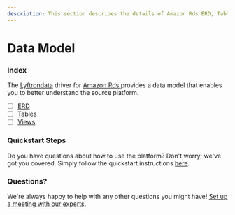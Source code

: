 ```yaml
---
description: This section describes the details of Amazon Rds ERD, Tables, and Views.
---
```


# Data Model

### Index

The  [Lyftrondata](https://www.lyftrondata.com/) driver for [Amazon Rds](https://www.lyftrondata.com/integration/amazon-rds/)[ ](https://www.lyftrondata.com/integration/amazon-rds/)provides a data model that enables you to better understand the source platform.

* [ ] [ERD](../../../technology-analytics/amazon-rds/data-model/erd.md)
* [ ] [Tables](../../../technology-analytics/amazon-rds/data-model/tables.md)
* [ ] [Views](../../../technology-analytics/amazon-rds/data-model/views.md)

### Quickstart Steps

Do you have questions about how to use the platform? Don't worry; we've got you covered. Simply follow the quickstart instructions [here](../../../../quickstart-steps.md).

### Questions? <a href="#questions" id="questions"></a>

We're always happy to help with any other questions you might have! [Set up a meeting with our experts](https://www.lyftrondata.com/book-a-meeting/).

